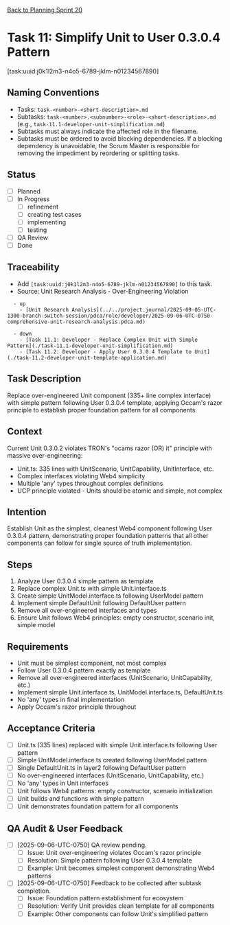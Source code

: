 [Back to Planning Sprint 20](./planning-2025-09-06-UTC-0730.md)

# Task 11: Simplify Unit to User 0.3.0.4 Pattern
[task:uuid:j0k1l2m3-n4o5-6789-jklm-n01234567890]

## Naming Conventions
- Tasks: `task-<number>-<short-description>.md`
- Subtasks: `task-<number>.<subnumber>-<role>-<short-description>.md` (e.g., `task-11.1-developer-unit-simplification.md`)
- Subtasks must always indicate the affected role in the filename.
- Subtasks must be ordered to avoid blocking dependencies. If a blocking dependency is unavoidable, the Scrum Master is responsible for removing the impediment by reordering or splitting tasks.

## Status
- [ ] Planned
- [ ] In Progress
  - [ ] refinement
  - [ ] creating test cases
  - [ ] implementing
  - [ ] testing
- [ ] QA Review
- [ ] Done

## Traceability
- Add `[task:uuid:j0k1l2m3-n4o5-6789-jklm-n01234567890]` to this task.
- Source: Unit Research Analysis - Over-Engineering Violation
```
  - up
    - [Unit Research Analysis](../../project.journal/2025-09-05-UTC-1300-branch-switch-session/pdca/role/developer/2025-09-06-UTC-0750-comprehensive-unit-research-analysis.pdca.md)
```
```
  - down
    - [Task 11.1: Developer - Replace Complex Unit with Simple Pattern](./task-11.1-developer-unit-simplification.md)
    - [Task 11.2: Developer - Apply User 0.3.0.4 Template to Unit](./task-11.2-developer-unit-template-application.md)
```

## Task Description
Replace over-engineered Unit component (335+ line complex interface) with simple pattern following User 0.3.0.4 template, applying Occam's razor principle to establish proper foundation pattern for all components.

## Context
Current Unit 0.3.0.2 violates TRON's "ocams razor (OR) it" principle with massive over-engineering:
- Unit.ts: 335 lines with UnitScenario, UnitCapability, UnitInterface, etc.
- Complex interfaces violating Web4 simplicity
- Multiple 'any' types throughout complex definitions
- UCP principle violated - Units should be atomic and simple, not complex

## Intention
Establish Unit as the simplest, cleanest Web4 component following User 0.3.0.4 pattern, demonstrating proper foundation patterns that all other components can follow for single source of truth implementation.

## Steps
1. Analyze User 0.3.0.4 simple pattern as template
2. Replace complex Unit.ts with simple Unit.interface.ts
3. Create simple UnitModel.interface.ts following UserModel pattern
4. Implement simple DefaultUnit following DefaultUser pattern
5. Remove all over-engineered interfaces and types
6. Ensure Unit follows Web4 principles: empty constructor, scenario init, simple model

## Requirements
- Unit must be simplest component, not most complex
- Follow User 0.3.0.4 pattern exactly as template
- Remove all over-engineered interfaces (UnitScenario, UnitCapability, etc.)
- Implement simple Unit.interface.ts, UnitModel.interface.ts, DefaultUnit.ts
- No 'any' types in final implementation
- Apply Occam's razor principle throughout

## Acceptance Criteria
- [ ] Unit.ts (335 lines) replaced with simple Unit.interface.ts following User pattern
- [ ] Simple UnitModel.interface.ts created following UserModel pattern
- [ ] Single DefaultUnit.ts in layer2 following DefaultUser pattern
- [ ] No over-engineered interfaces (UnitScenario, UnitCapability, etc.)
- [ ] No 'any' types in Unit interfaces
- [ ] Unit follows Web4 patterns: empty constructor, scenario initialization
- [ ] Unit builds and functions with simple pattern
- [ ] Unit demonstrates foundation pattern for all components

## QA Audit & User Feedback
- [ ] [2025-09-06-UTC-0750] QA review pending.
  - [ ] Issue: Unit over-engineering violates Occam's razor principle
  - [ ] Resolution: Simple pattern following User 0.3.0.4 template
  - [ ] Example: Unit becomes simplest component demonstrating Web4 patterns
- [ ] [2025-09-06-UTC-0750] Feedback to be collected after subtask completion.
  - [ ] Issue: Foundation pattern establishment for ecosystem
  - [ ] Resolution: Verify Unit provides clean template for all components
  - [ ] Example: Other components can follow Unit's simplified pattern